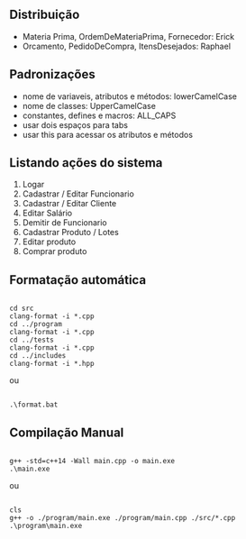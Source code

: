 ## Distribuição

- Materia Prima, OrdemDeMateriaPrima, Fornecedor: Erick
- Orcamento, PedidoDeCompra, ItensDesejados: Raphael

## Padronizações

- nome de variaveis, atributos e métodos: lowerCamelCase
- nome de classes: UpperCamelCase
- constantes, defines e macros: ALL_CAPS
- usar dois espaços para tabs
- usar this para acessar os atributos e métodos

## Listando ações do sistema

1. Logar
2. Cadastrar / Editar Funcionario
3. Cadastrar / Editar Cliente
4. Editar Salário
5. Demitir de Funcionario
6. Cadastrar Produto / Lotes
7. Editar produto
8. Comprar produto

## Formatação automática

```

cd src
clang-format -i *.cpp
cd ../program
clang-format -i *.cpp
cd ../tests
clang-format -i *.cpp
cd ../includes
clang-format -i *.hpp

```

ou

```

.\format.bat

```

## Compilação Manual


```

g++ -std=c++14 -Wall main.cpp -o main.exe
.\main.exe

```

ou 

```

cls
g++ -o ./program/main.exe ./program/main.cpp ./src/*.cpp
.\program\main.exe

```
